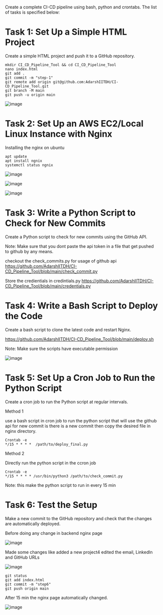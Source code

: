 Create a complete CI-CD pipeline using bash, python and crontabs. The list of tasks is specified below: 

# Task 1: Set Up a Simple HTML Project

Create a simple HTML project and push it to a GitHub repository.

```
mkdir CI_CD_Pipeline_Tool && cd CI_CD_Pipeline_Tool
nano index.html
git add .
git commit -m "step-1"
git remote add origin git@github.com:AdarshIITDH/CI-CD_Pipeline_Tool.git
git branch -M main
git push -u origin main 
```
![image](https://github.com/AdarshIITDH/CI-CD_Pipeline_Tool/assets/60352729/60bd342f-256b-4b3a-9274-7eff28e427bb)

# Task 2: Set Up an AWS EC2/Local Linux Instance with Nginx

Installing the nginx on ubuntu

```
apt update
apt install ngnix
systemctl status ngnix
```

![image](https://github.com/AdarshIITDH/CI-CD_Pipeline_Tool/assets/60352729/a1d2c822-6c09-4c69-bcee-65ff146bad88)

![image](https://github.com/AdarshIITDH/CI-CD_Pipeline_Tool/assets/60352729/487d3563-3b49-4350-bc15-9996046a82c0)

![image](https://github.com/AdarshIITDH/CI-CD_Pipeline_Tool/assets/60352729/399009df-c728-4a40-9ffc-23aa2ea51cae)


# Task 3: Write a Python Script to Check for New Commits

 Create a Python script to check for new commits using the GitHub API.

 Note: Make sure that you dont paste the api token in a file that get pushed to github by any means.

 checkout the check_commits.py for usage of github api
 https://github.com/AdarshIITDH/CI-CD_Pipeline_Tool/blob/main/check_commit.py

Store the credientials in credintials.py
https://github.com/AdarshIITDH/CI-CD_Pipeline_Tool/blob/main/credentials.py

# Task 4: Write a Bash Script to Deploy the Code

  Create a bash script to clone the latest code and restart Nginx.
  
  https://github.com/AdarshIITDH/CI-CD_Pipeline_Tool/blob/main/deploy.sh

Note: Make sure the scripts have executable permission

![image](https://github.com/AdarshIITDH/CI-CD_Pipeline_Tool/assets/60352729/929449ac-1736-4528-92a3-ee010ecb5647)

# Task 5: Set Up a Cron Job to Run the Python Script

Create a cron job to run the Python script at regular intervals.

Method 1

use a bash script in cron job to run the python script that will use the github api for new commit is there is a new commit then copy the desired file in nginx directory.

```
Crontab -e
*/15 * * * *  /path/to/deploy_final.py
```

Method 2

Directly run the python script in the ccron job

```
Crontab -e
*/15 * * * * /usr/bin/python3 /path/to/check_commit.py
```

Note: this make the python script to run in every 15 min

#  Task 6: Test the Setup 

Make a new commit to the GitHub repository and check that the changes are automatically deployed.

Before doing any change in backend nginx page 

![image](https://github.com/AdarshIITDH/CI-CD_Pipeline_Tool/assets/60352729/00b823c8-eaac-463e-a7ff-0f73856adfba)

Made some changes like added a new project4 edited the email, LinkedIn and GitHub URLs

![image](https://github.com/AdarshIITDH/CI-CD_Pipeline_Tool/assets/60352729/53bd4393-c2f3-4251-9ee8-f334bcdd32b9)

```
git status
git add index.html
git commit -m "step6"
git push origin main
```

After 15 min the nginx page automatically changed.

![image](https://github.com/AdarshIITDH/CI-CD_Pipeline_Tool/assets/60352729/f0b40739-4d4b-4cbb-86cd-0e4be41da115)













